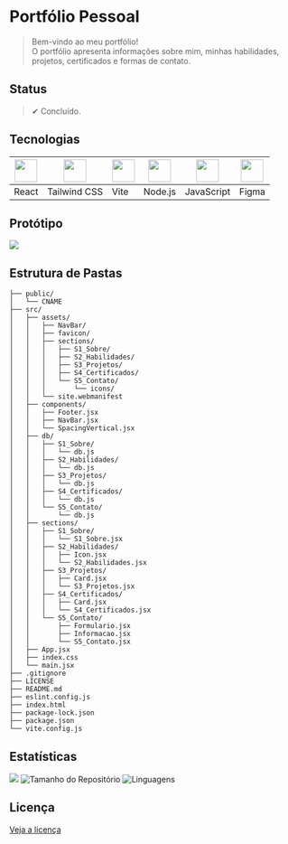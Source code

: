 <!--TÍTULO-->
# Portfólio Pessoal


<!--DESCRIÇÃO-->
> Bem-vindo ao meu portfólio! <br>
> O portfólio apresenta informações sobre mim, minhas habilidades, projetos, certificados e formas de contato.


<!--STATUS-->
## Status
> ✔ Concluído.


<!--TECNOLOGIAS-->
## Tecnologias
| <img src="https://cdn.jsdelivr.net/gh/devicons/devicon@latest/icons/react/react-original.svg" width="40"/> | <img src="https://cdn.jsdelivr.net/gh/devicons/devicon@latest/icons/tailwindcss/tailwindcss-original.svg" width="40"/> | <img src="https://cdn.jsdelivr.net/gh/devicons/devicon@latest/icons/vitejs/vitejs-original.svg" width="40"/> | <img src="https://cdn.jsdelivr.net/gh/devicons/devicon@latest/icons/nodejs/nodejs-original.svg" width="40"/> | <img src="https://cdn.jsdelivr.net/gh/devicons/devicon@latest/icons/javascript/javascript-original.svg" width="40"/> | <img src="https://cdn.jsdelivr.net/gh/devicons/devicon@latest/icons/figma/figma-original.svg" width="40"/> |
| ---------------------------------------------------------------------------------------------------------- | ---------------------------------------------------------------------------------------------------------------------- | ------------------------------------------------------------------------------------------------------------ | ------------------------------------------------------------------------------------------------------------ | -------------------------------------------------------------------------------------------------------------------- | ---------------------------------------------------------------------------------------------------------- |
| React                                                                                                      | Tailwind CSS                                                                                                           | Vite                                                                                                         | Node.js                                                                                                      | JavaScript                                                                                                   | Figma                                                                                                      |                                                                                             |


<!--PROTÓTIPO-->
## Protótipo
[![](https://img.shields.io/badge/Figma--5C5C5C?logo=figma&logoColor=white)](https://www.figma.com/design/22DFHV6hD1hQMxYAlNjr0S/Portfolio-Pessoal?node-id=0-1&p=f)


<!--ESTRUTURA DE PASTAS -->
<!-- https://gitingest.com/ -->
## Estrutura de Pastas
````
├── public/
│   └── CNAME
├── src/
│   ├── assets/
│   │   ├── NavBar/
│   │   ├── favicon/
│   │   ├── sections/
│   │   │   ├── S1_Sobre/
│   │   │   ├── S2_Habilidades/
│   │   │   ├── S3_Projetos/
│   │   │   ├── S4_Certificados/
│   │   │   └── S5_Contato/
│   │   │       └── icons/
│   │   └── site.webmanifest
│   ├── components/
│   │   ├── Footer.jsx
│   │   ├── NavBar.jsx
│   │   └── SpacingVertical.jsx
│   ├── db/
│   │   ├── S1_Sobre/
│   │   │   └── db.js
│   │   ├── S2_Habilidades/
│   │   │   └── db.js
│   │   ├── S3_Projetos/
│   │   │   └── db.js
│   │   ├── S4_Certificados/
│   │   │   └── db.js
│   │   └── S5_Contato/
│   │       └── db.js
│   ├── sections/
│   │   ├── S1_Sobre/
│   │   │   └── S1_Sobre.jsx
│   │   ├── S2_Habilidades/
│   │   │   ├── Icon.jsx
│   │   │   └── S2_Habilidades.jsx
│   │   ├── S3_Projetos/
│   │   │   ├── Card.jsx
│   │   │   └── S3_Projetos.jsx
│   │   ├── S4_Certificados/
│   │   │   ├── Card.jsx
│   │   │   └── S4_Certificados.jsx
│   │   └── S5_Contato/
│   │       ├── Formulario.jsx
│   │       ├── Informacao.jsx
│   │       └── S5_Contato.jsx
│   ├── App.jsx
│   ├── index.css
│   └── main.jsx
├── .gitignore
├── LICENSE
├── README.md
├── eslint.config.js
├── index.html
├── package-lock.json
├── package.json
└── vite.config.js
````


<!--ESTATÍSTICAS-->
## Estatísticas
![](https://visitor-badge.laobi.icu/badge?page_id=VictorHugo-7.Portfolio-Pessoal)
![Tamanho do Repositório](https://img.shields.io/github/repo-size/VictorHugo-7/Portfolio-Pessoal)
![Linguagens](https://img.shields.io/github/languages/top/VictorHugo-7/Portfolio-Pessoal)


<!--LICENÇA-->
## Licença
[Veja a licença](https://github.com/VictorHugo-7/Portfolio-Pessoal/blob/main/LICENSE)

<!-- 
git add .
git commit -m "Sua mensagem de atualização"
git push origin main
npm run deploy
-->
